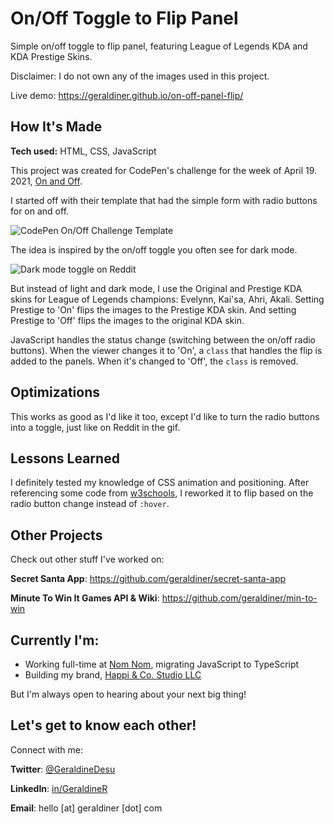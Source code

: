 # On/Off Toggle to Flip Panel
Simple on/off toggle to flip panel, featuring League of Legends KDA and KDA Prestige Skins.

Disclaimer: I do not own any of the images used in this project.

Live demo: https://geraldiner.github.io/on-off-panel-flip/
 
## How It's Made
**Tech used:** HTML, CSS, JavaScript
 
This project was created for CodePen's challenge for the week of April 19. 2021, <a href="https://codepen.io/challenges/2021/april/3" target="_blank" rel="noopener noreferrer">On and Off</a>.

I started off with their template that had the simple form with radio buttons for on and off.

![CodePen On/Off Challenge Template](https://i.imgur.com/tWuya5X.png)

The idea is inspired by the on/off toggle you often see for dark mode.

![Dark mode toggle on Reddit](https://i.imgur.com/RSkmzDW.gif)

But instead of light and dark mode, I use the Original and Prestige KDA skins for League of Legends champions: Evelynn, Kai'sa, Ahri, Akali. Setting Prestige to 'On' flips the images to the Prestige KDA skin. And setting Prestige to 'Off' flips the images to the original KDA skin.

JavaScript handles the status change (switching between the on/off radio buttons). When the viewer changes it to 'On', a ```class``` that handles the flip is added to the panels. When it's changed to 'Off', the ```class``` is removed.
 
## Optimizations
This works as good as I'd like it too, except I'd like to turn the radio buttons into a toggle, just like on Reddit in the gif.
 
## Lessons Learned
I definitely tested my knowledge of CSS animation and positioning. After referencing some code from [w3schools](https://www.w3schools.com/howto/howto_css_flip_card.asp), I reworked it to flip based on the radio button change instead of `:hover`.











## Other Projects

Check out other stuff I've worked on:

**Secret Santa App**: https://github.com/geraldiner/secret-santa-app

**Minute To Win It Games API & Wiki**: https://github.com/geraldiner/min-to-win

## Currently I'm:

- Working full-time at <a target="_blank" href="https://nomnomnow.com">Nom Nom</a>, migrating JavaScript to TypeScript
- Building my brand, <a target="_blank" href="https://happiandco.com">Happi & Co. Studio LLC</a>

But I'm always open to hearing about your next big thing!

## Let's get to know each other!

Connect with me:

**Twitter**: [@GeraldineDesu](https://twitter.com/geraldinedesu)

**LinkedIn**: [in/GeraldineR](https://linkedin.com/in/geraldiner)

**Email**: hello [at] geraldiner [dot] com
